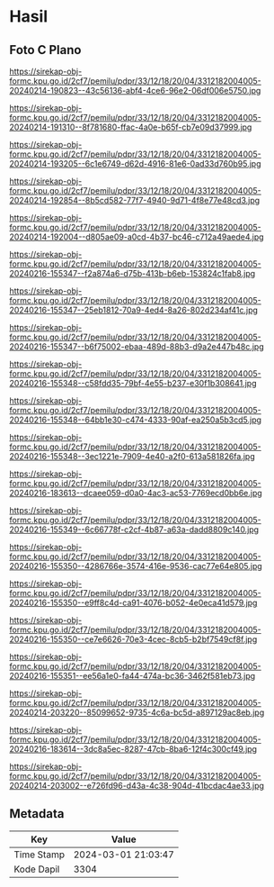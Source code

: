 # Hasil

## Foto C Plano

https://sirekap-obj-formc.kpu.go.id/2cf7/pemilu/pdpr/33/12/18/20/04/3312182004005-20240214-190823--43c56136-abf4-4ce6-96e2-06df006e5750.jpg

https://sirekap-obj-formc.kpu.go.id/2cf7/pemilu/pdpr/33/12/18/20/04/3312182004005-20240214-191310--8f781680-ffac-4a0e-b65f-cb7e09d37999.jpg

https://sirekap-obj-formc.kpu.go.id/2cf7/pemilu/pdpr/33/12/18/20/04/3312182004005-20240214-193205--6c1e6749-d62d-4916-81e6-0ad33d760b95.jpg

https://sirekap-obj-formc.kpu.go.id/2cf7/pemilu/pdpr/33/12/18/20/04/3312182004005-20240214-192854--8b5cd582-77f7-4940-9d71-4f8e77e48cd3.jpg

https://sirekap-obj-formc.kpu.go.id/2cf7/pemilu/pdpr/33/12/18/20/04/3312182004005-20240214-192004--d805ae09-a0cd-4b37-bc46-c712a49aede4.jpg

https://sirekap-obj-formc.kpu.go.id/2cf7/pemilu/pdpr/33/12/18/20/04/3312182004005-20240216-155347--f2a874a6-d75b-413b-b6eb-153824c1fab8.jpg

https://sirekap-obj-formc.kpu.go.id/2cf7/pemilu/pdpr/33/12/18/20/04/3312182004005-20240216-155347--25eb1812-70a9-4ed4-8a26-802d234af41c.jpg

https://sirekap-obj-formc.kpu.go.id/2cf7/pemilu/pdpr/33/12/18/20/04/3312182004005-20240216-155347--b6f75002-ebaa-489d-88b3-d9a2e447b48c.jpg

https://sirekap-obj-formc.kpu.go.id/2cf7/pemilu/pdpr/33/12/18/20/04/3312182004005-20240216-155348--c58fdd35-79bf-4e55-b237-e30f1b308641.jpg

https://sirekap-obj-formc.kpu.go.id/2cf7/pemilu/pdpr/33/12/18/20/04/3312182004005-20240216-155348--64bb1e30-c474-4333-90af-ea250a5b3cd5.jpg

https://sirekap-obj-formc.kpu.go.id/2cf7/pemilu/pdpr/33/12/18/20/04/3312182004005-20240216-155348--3ec1221e-7909-4e40-a2f0-613a581826fa.jpg

https://sirekap-obj-formc.kpu.go.id/2cf7/pemilu/pdpr/33/12/18/20/04/3312182004005-20240216-183613--dcaee059-d0a0-4ac3-ac53-7769ecd0bb6e.jpg

https://sirekap-obj-formc.kpu.go.id/2cf7/pemilu/pdpr/33/12/18/20/04/3312182004005-20240216-155349--6c66778f-c2cf-4b87-a63a-dadd8809c140.jpg

https://sirekap-obj-formc.kpu.go.id/2cf7/pemilu/pdpr/33/12/18/20/04/3312182004005-20240216-155350--4286766e-3574-416e-9536-cac77e64e805.jpg

https://sirekap-obj-formc.kpu.go.id/2cf7/pemilu/pdpr/33/12/18/20/04/3312182004005-20240216-155350--e9ff8c4d-ca91-4076-b052-4e0eca41d579.jpg

https://sirekap-obj-formc.kpu.go.id/2cf7/pemilu/pdpr/33/12/18/20/04/3312182004005-20240216-155350--ce7e6626-70e3-4cec-8cb5-b2bf7549cf8f.jpg

https://sirekap-obj-formc.kpu.go.id/2cf7/pemilu/pdpr/33/12/18/20/04/3312182004005-20240216-155351--ee56a1e0-fa44-474a-bc36-3462f581eb73.jpg

https://sirekap-obj-formc.kpu.go.id/2cf7/pemilu/pdpr/33/12/18/20/04/3312182004005-20240214-203220--85099652-9735-4c6a-bc5d-a897129ac8eb.jpg

https://sirekap-obj-formc.kpu.go.id/2cf7/pemilu/pdpr/33/12/18/20/04/3312182004005-20240216-183614--3dc8a5ec-8287-47cb-8ba6-12f4c300cf49.jpg

https://sirekap-obj-formc.kpu.go.id/2cf7/pemilu/pdpr/33/12/18/20/04/3312182004005-20240214-203002--e726fd96-d43a-4c38-904d-41bcdac4ae33.jpg


## Metadata

| Key        | Value               |
| ---------- | ------------------- |
| Time Stamp | 2024-03-01 21:03:47 |
| Kode Dapil | 3304                |



